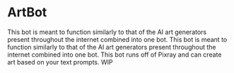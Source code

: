 # ArtBot
This bot is meant to function similarly to that of the AI art generators present throughout the internet combined into one bot. This bot is meant to function similarly to that of the AI art generators present throughout the internet combined into one bot. This bot runs off of Pixray and can create art based on your text prompts. WIP
